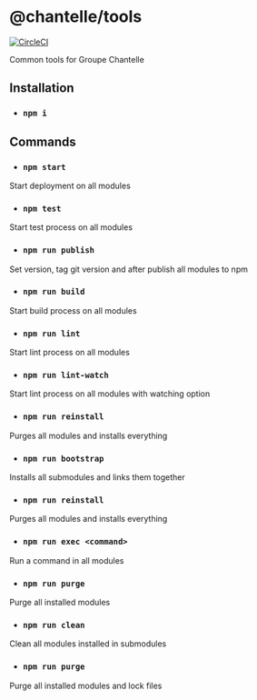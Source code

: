 # @chantelle/tools

[![CircleCI](https://circleci.com/gh/GroupeChantelle/tools.svg?style=svg)](https://circleci.com/gh/GroupeChantelle/tools)

Common tools for Groupe Chantelle

## Installation
- ### `npm i`

## Commands

- ### `npm start`
Start deployment on all modules

- ### `npm test`
Start test process on all modules

- ### `npm run publish`
Set version, tag git version and after publish all modules to npm

- ### `npm run build`
Start build process on all modules

- ### `npm run lint`
Start lint process on all modules

- ### `npm run lint-watch`
Start lint process on all modules with watching option

- ### `npm run reinstall`
Purges all modules and installs everything

- ### `npm run bootstrap`
Installs all submodules and links them together

- ### `npm run reinstall`
Purges all modules and installs everything

- ### `npm run exec <command>`
Run a command in all modules

- ### `npm run purge`
Purge all installed modules

- ### `npm run clean`
Clean all modules installed in submodules

- ### `npm run purge`
Purge all installed modules and lock files

